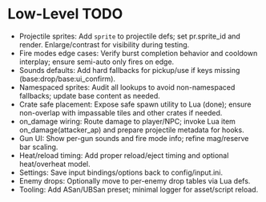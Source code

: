 Low-Level TODO
==============

- Projectile sprites: Add `sprite` to projectile defs; set pr.sprite_id and render. Enlarge/contrast for visibility during testing.
- Fire modes edge cases: Verify burst completion behavior and cooldown interplay; ensure semi-auto only fires on edge.
- Sounds defaults: Add hard fallbacks for pickup/use if keys missing (base:drop/base:ui_confirm).
- Namespaced sprites: Audit all lookups to avoid non-namespaced fallbacks; update base content as needed.
- Crate safe placement: Expose safe spawn utility to Lua (done); ensure non-overlap with impassable tiles and other crates if needed.
- on_damage wiring: Route damage to player/NPC; invoke Lua item on_damage(attacker_ap) and prepare projectile metadata for hooks.
- Gun UI: Show per-gun sounds and fire mode info; refine mag/reserve bar scaling.
- Heat/reload timing: Add proper reload/eject timing and optional heat/overheat model.
- Settings: Save input bindings/options back to config/input.ini.
- Enemy drops: Optionally move to per-enemy drop tables via Lua defs.
- Tooling: Add ASan/UBSan preset; minimal logger for asset/script reload.
